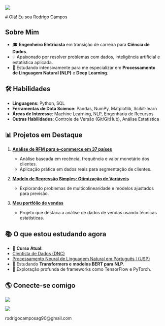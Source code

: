 <p align="left">
  <a href="https://www.linkedin.com/in/seu-perfil/"><img src="https://img.shields.io/badge/LinkedIn-%230077B5.svg?style=for-the-badge&logo=linkedin&logoColor=white"></a>
</p>
# Olá! Eu sou Rodrigo Campos

## Sobre Mim
- 🎓 **Engenheiro Eletricista** em transição de carreira para **Ciência de Dados**.
- 💡 Apaixonado por resolver problemas com dados, inteligência artificial e estatística aplicada.
- 🎯 Estudando intensivamente para me especializar em **Processamento de Linguagem Natural (NLP)** e **Deep Learning**.

## 🛠️ Habilidades
- **Linguagens**: Python, SQL
- **Ferramentas de Data Science**: Pandas, NumPy, Matplotlib, Scikit-learn
- **Áreas de Interesse**: Machine Learning, NLP, Engenharia de Recursos
- **Outras Habilidades**: Controle de Versão (Git/GitHub), Análise Estatística

## 📊 Projetos em Destaque
1. **[Análise de RFM para e-commerce em 37 países](https://github.com/seu-usuario/rfm-analysis)**  
   - Análise baseada em recência, frequência e valor monetário dos clientes.
   - Aplicação prática em dados reais para segmentação de clientes.

2. **[Modelo de Regressão Simples: Otimização de Variáveis](https://github.com/seu-usuario/regression-project)**  
   - Explorando problemas de multicolinearidade e modelos ajustados para previsão.

3. **[Meu portfólio de vendas](https://github.com/seu-usuario/sales-analysis)**  
   - Projeto que destaca a análise de dados de vendas usando técnicas estatísticas.

## 📚 O que estou estudando agora
- 📖 **Curso Atual**:
- [Cientista de Dados (DNC)](https://aluno.dnc.group/painel](https://ed.escoladnc.com/profissoes-em-dados-g/?utm_source=adwords&utm_medium=paid&utm_campaign=hr-ga-dado-304-2&utm_content=hr-ga-dado-304-2-3&utm_term=dnc&utm_term=dnc&utm_campaign=%5B304%5D%5BOP%5D%5BHR%5D%5BDados%5D%5BSearch%5D&utm_source=adwords&utm_medium=ppc&hsa_acc=1620955800&hsa_cam=21453958683&hsa_grp=164863253975&hsa_ad=722018939739&hsa_src=g&hsa_tgt=kwd-25652790&hsa_kw=dnc&hsa_mt=b&hsa_net=adwords&hsa_ver=3&gad_source=1&gbraid=0AAAAACl0Hb13ae5XO8zFRTtgXMVVaTqkg&gclid=Cj0KCQiAuou6BhDhARIsAIfgrn4H5VAk-92iRDdy358rp0vHZp-iWbySGiVdiFrJJqfnEHJI6Fm1bosaAkAsEALw_wcB))
- [Processamento Neural de Linguagem Natural em Português I (USP)](https://www.coursera.org/learn/processamento-neural-linguagem-natural-em-portugues-i/home/module/6)
- 🤖 Estudando **Transformers e modelos BERT para NLP**.
- 🧠 Exploração profunda de frameworks como TensorFlow e PyTorch.

## 🌎 Conecte-se comigo
<p align="left">
  <a href="https://www.linkedin.com/in/seu-perfil/"><img src="https://img.shields.io/badge/LinkedIn-%230077B5.svg?style=for-the-badge&logo=linkedin&logoColor=white"></a>
</p>
<p align="left">
  <a href="rodrigocamposag90@gmail.com"><img src="https://img.shields.io/badge/Gmail-D14836?style=for-the-badge&logo=gmail&logoColor=white"></a>
</p>
rodrigocamposag90@gmail.com
